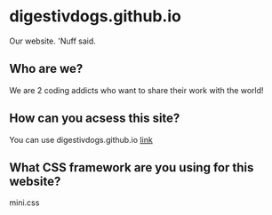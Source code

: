# digestivdogs.github.io

Our website. 'Nuff said.

## Who are we?

We are 2 coding addicts who want to share their work with the world!

## How can you acsess this site?

You can use digestivdogs.github.io [link](https://digestivdogs.github.io/)

## What CSS framework are you using for this website?

mini.css
